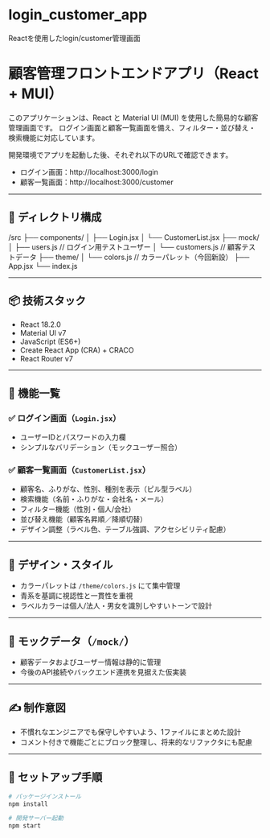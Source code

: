 # login_customer_app
Reactを使用したlogin/customer管理画面

# 顧客管理フロントエンドアプリ（React + MUI）

このアプリケーションは、React と Material UI (MUI) を使用した簡易的な顧客管理画面です。
ログイン画面と顧客一覧画面を備え、フィルター・並び替え・検索機能に対応しています。

開発環境でアプリを起動した後、それぞれ以下のURLで確認できます。
 - ログイン画面：http://localhost:3000/login
 - 顧客一覧画面：http://localhost:3000/customer

---
## 📁 ディレクトリ構成
/src
├── components/
│   ├── Login.jsx
│   └── CustomerList.jsx
├── mock/
│   ├── users.js        // ログイン用テストユーザー
│   └── customers.js    // 顧客テストデータ
├── theme/
│   └── colors.js       // カラーパレット（今回新設）
├── App.jsx
└── index.js

---
## 📦 技術スタック
- React 18.2.0
- Material UI v7
- JavaScript (ES6+)
- Create React App (CRA) + CRACO
- React Router v7

---
## 🚀 機能一覧

### ✅ ログイン画面（`Login.jsx`）
- ユーザーIDとパスワードの入力欄
- シンプルなバリデーション（モックユーザー照合）

### ✅ 顧客一覧画面（`CustomerList.jsx`）
- 顧客名、ふりがな、性別、種別を表示（ピル型ラベル）
- 検索機能（名前・ふりがな・会社名・メール）
- フィルター機能（性別・個人/会社）
- 並び替え機能（顧客名昇順／降順切替）
- デザイン調整（ラベル色、テーブル強調、アクセシビリティ配慮）

---
## 🎨 デザイン・スタイル
- カラーパレットは `/theme/colors.js` にて集中管理
- 青系を基調に視認性と一貫性を重視
- ラベルカラーは個人/法人・男女を識別しやすいトーンで設計

---
## 🧪 モックデータ（`/mock/`）
- 顧客データおよびユーザー情報は静的に管理
- 今後のAPI接続やバックエンド連携を見据えた仮実装

---
## ✍️ 制作意図
- 不慣れなエンジニアでも保守しやすいよう、1ファイルにまとめた設計
- コメント付きで機能ごとにブロック整理し、将来的なリファクタにも配慮

---
## 📌 セットアップ手順
```bash
# パッケージインストール
npm install

# 開発サーバー起動
npm start

